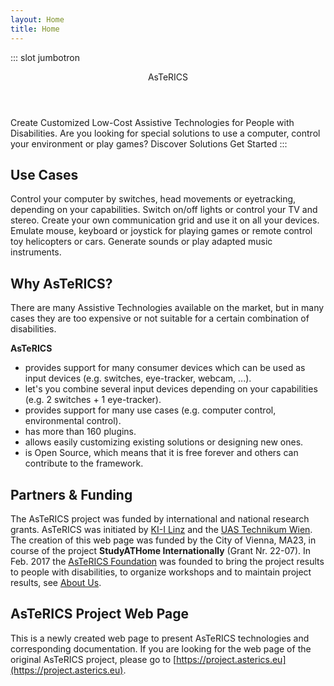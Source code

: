 ```yaml
---
layout: Home
title: Home
---
```


::: slot jumbotron

<Header>AsTeRICS</Header>
<Subtitle>Create Customized Low-Cost Assistive Technologies for People with Disabilities.</Subtitle>

<ActionGroup>
<Label>Are you looking for special solutions to use a computer, control your environment or play games?</Label>
<Actions>
  <Action path="/solutions/">Discover Solutions</Action>
  <Action path="/get-started/" dark>Get Started</Action>
</Actions>
</ActionGroup>
:::

## Use Cases

<!-- <UseCases> -->

<UseCase
  title="Accessible Computer Control"
  media="/assets/img/harry-shutterstock_213119035.jpg">Control your computer by switches, head movements or eyetracking, depending on your capabilities.</UseCase>
<UseCase
  title="Accessible Environment Control"
  media="/assets/img/smart-home-shutterstock_304964420.jpg">Switch on/off lights or control your TV and stereo.</UseCase>
<UseCase
  title="Alternative and Augmentative Communication"
  media="/assets/img/AsTeRICS-Ergo_Grid_en-1-768x592.jpg">Create your own communication grid and use it on all your devices.</UseCase>
<UseCase
  title="Accessible Gaming &amp; Toys"
  media="https://www.youtube.com/watch?v=JwL_zS3fpnU">Emulate mouse, keyboard or joystick for playing games or remote control toy helicopters or cars.</UseCase>
<UseCase
  title="Accessible Music"
  media="https://www.youtube.com/watch?v=w7oz9YqMK6Q">Generate sounds or play adapted music instruments.</UseCase>

<!-- </UseCases> -->

## Why AsTeRICS?

There are many Assistive Technologies available on the market, but in many cases they are too expensive or not suitable for a certain combination of disabilities.

**AsTeRICS**

- provides support for many consumer devices which can be used as input devices (e.g. switches, eye-tracker, webcam, ...).
- let's you combine several input devices depending on your capabilities (e.g. 2 switches + 1 eye-tracker).
- provides support for many use cases (e.g. computer control, environmental control).
- has more than 160 plugins.
- allows easily customizing existing solutions or designing new ones.
- is Open Source, which means that it is free forever and others can contribute to the framework.

## Partners & Funding

The AsTeRICS project was funded by international and national research grants. AsTeRICS was initiated by [KI-I Linz](https://www.ki-i.at) and the [UAS Technikum Wien](https://www.technikum-wien.at/). The creation of this web page was funded by the City of Vienna, MA23, in course of the project **StudyATHome Internationally** (Grant Nr. 22-07). In Feb. 2017 the [AsTeRICS Foundation](https://www.asterics-foundation.org) was founded to bring the project results to people with disabilities, to organize workshops and to maintain project results, see [About Us](/get-involved/About-us.md).

<Funding>
  <Partner
    media="/assets/img/ma23-logo.svg"
    alt="MA23, City of Vienna - Logo"
    href="#partners-funding"
  />
  <Partner
    media="/assets/img/fhtw-logo.svg"
    alt="UAS Technikum Wien - Logo"
    href="#partners-funding"
    scale="0.7"
  />
</Funding>

<Funding>
  <Partner
    media="/assets/img/torades-logo.png"
    alt="ToRaDes - Project Logo"
    href="#partners-funding"
  />
  <Partner
    media="/assets/img/ki-i-logo.png"
    alt="KI-I"
    href="#partners-funding"
  />
  <Partner
    media="/assets/img/StudyATHome-logo.svg"
    alt="StudyATHome Internationally - Project Logo"
    href="#partners-funding"
    scale="0.9"
  />
</Funding>

## AsTeRICS Project Web Page

This is a newly created web page to present AsTeRICS technologies and corresponding documentation. If you are looking for the web page of the original AsTeRICS project, please go to [https://project.asterics.eu](https://project.asterics.eu).
